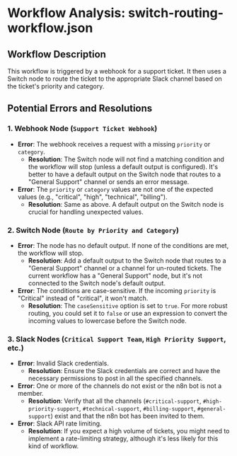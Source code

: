 # Workflow Analysis: switch-routing-workflow.json

## Workflow Description

This workflow is triggered by a webhook for a support ticket. It then uses a Switch node to route the ticket to the appropriate Slack channel based on the ticket's priority and category.

## Potential Errors and Resolutions

### 1. Webhook Node (`Support Ticket Webhook`)

*   **Error**: The webhook receives a request with a missing `priority` or `category`.
    *   **Resolution**: The Switch node will not find a matching condition and the workflow will stop (unless a default output is configured). It's better to have a default output on the Switch node that routes to a "General Support" channel or sends an error message.
*   **Error**: The `priority` or `category` values are not one of the expected values (e.g., "critical", "high", "technical", "billing").
    *   **Resolution**: Same as above. A default output on the Switch node is crucial for handling unexpected values.

### 2. Switch Node (`Route by Priority and Category`)

*   **Error**: The node has no default output. If none of the conditions are met, the workflow will stop.
    *   **Resolution**: Add a default output to the Switch node that routes to a "General Support" channel or a channel for un-routed tickets. The current workflow has a "General Support" node, but it's not connected to the Switch node's default output.
*   **Error**: The conditions are case-sensitive. If the incoming `priority` is "Critical" instead of "critical", it won't match.
    *   **Resolution**: The `caseSensitive` option is set to `true`. For more robust routing, you could set it to `false` or use an expression to convert the incoming values to lowercase before the Switch node.

### 3. Slack Nodes (`Critical Support Team`, `High Priority Support`, etc.)

*   **Error**: Invalid Slack credentials.
    *   **Resolution**: Ensure the Slack credentials are correct and have the necessary permissions to post in all the specified channels.
*   **Error**: One or more of the channels do not exist or the n8n bot is not a member.
    *   **Resolution**: Verify that all the channels (`#critical-support`, `#high-priority-support`, `#technical-support`, `#billing-support`, `#general-support`) exist and that the n8n bot has been invited to them.
*   **Error**: Slack API rate limiting.
    *   **Resolution**: If you expect a high volume of tickets, you might need to implement a rate-limiting strategy, although it's less likely for this kind of workflow.
